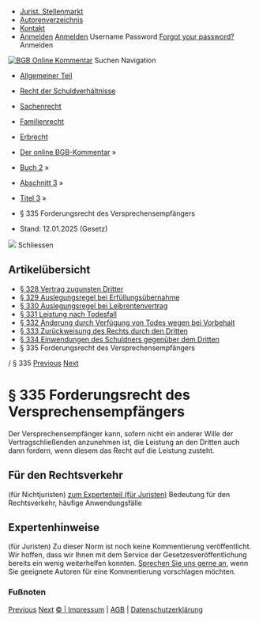   * [Jurist. Stellenmarkt](https://bgb.kommentar.de/Buch-2/Abschnitt-3/Titel-3/</job-board> "Jurist. Stellenmarkt")
  * [Autorenverzeichnis](https://bgb.kommentar.de/Buch-2/Abschnitt-3/Titel-3/</Autorenverzeichnis> "Autorenverzeichnis")
  * [Kontakt](https://bgb.kommentar.de/Buch-2/Abschnitt-3/Titel-3/</Kontakt>)
  * [Anmelden](https://bgb.kommentar.de/Buch-2/Abschnitt-3/Titel-3/<#login> "show login form") [Anmelden](https://bgb.kommentar.de/Buch-2/Abschnitt-3/Titel-3/<#> "hide login form") Username Password
[Forgot your password?](https://bgb.kommentar.de/Buch-2/Abschnitt-3/Titel-3/</user/forgotpassword>) Anmelden 


[![BGB Online Kommentar](https://bgb.kommentar.de/extension/bgb/design/bgb/images/logo.png)](https://bgb.kommentar.de/Buch-2/Abschnitt-3/Titel-3/</> "BGB Online Kommentar")
Suchen
Navigation
  * [Allgemeiner Teil](https://bgb.kommentar.de/Buch-2/Abschnitt-3/Titel-3/</Buch-1>)
  * [Recht der Schuldverhältnisse](https://bgb.kommentar.de/Buch-2/Abschnitt-3/Titel-3/</Buch-2>)
  * [Sachenrecht](https://bgb.kommentar.de/Buch-2/Abschnitt-3/Titel-3/</Buch-3>)
  * [Familienrecht](https://bgb.kommentar.de/Buch-2/Abschnitt-3/Titel-3/</Buch-4>)
  * [Erbrecht](https://bgb.kommentar.de/Buch-2/Abschnitt-3/Titel-3/</Buch-5>)


  * [Der online BGB-Kommentar](https://bgb.kommentar.de/Buch-2/Abschnitt-3/Titel-3/</>) »
  * [Buch 2](https://bgb.kommentar.de/Buch-2/Abschnitt-3/Titel-3/</Buch-2>) »
  * [Abschnitt 3](https://bgb.kommentar.de/Buch-2/Abschnitt-3/Titel-3/</Buch-2/Abschnitt-3>) »
  * [Titel 3](https://bgb.kommentar.de/Buch-2/Abschnitt-3/Titel-3/</Buch-2/Abschnitt-3/Titel-3>) »
  * § 335 Forderungsrecht des Versprechensempfängers 
  * Stand: 12.01.2025 (Gesetz) 


![](https://vg01.met.vgwort.de/na/1c9909529ead4f509072c06d9081a7d5)
Schliessen 
## Artikelübersicht
  * [ § 328 Vertrag zugunsten Dritter ](https://bgb.kommentar.de/Buch-2/Abschnitt-3/Titel-3/</Buch-2/Abschnitt-3/Titel-3/Vertrag-zugunsten-Dritter>)
  * [ § 329 Auslegungsregel bei Erfüllungsübernahme ](https://bgb.kommentar.de/Buch-2/Abschnitt-3/Titel-3/</Buch-2/Abschnitt-3/Titel-3/Auslegungsregel-bei-Erfuellungsuebernahme>)
  * [ § 330 Auslegungsregel bei Leibrentenvertrag ](https://bgb.kommentar.de/Buch-2/Abschnitt-3/Titel-3/</Buch-2/Abschnitt-3/Titel-3/Auslegungsregel-bei-Leibrentenvertrag>)
  * [ § 331 Leistung nach Todesfall ](https://bgb.kommentar.de/Buch-2/Abschnitt-3/Titel-3/</Buch-2/Abschnitt-3/Titel-3/Leistung-nach-Todesfall>)
  * [ § 332 Änderung durch Verfügung von Todes wegen bei Vorbehalt ](https://bgb.kommentar.de/Buch-2/Abschnitt-3/Titel-3/</Buch-2/Abschnitt-3/Titel-3/Aenderung-durch-Verfuegung-von-Todes-wegen-bei-Vorbehalt>)
  * [ § 333 Zurückweisung des Rechts durch den Dritten ](https://bgb.kommentar.de/Buch-2/Abschnitt-3/Titel-3/</Buch-2/Abschnitt-3/Titel-3/Zurueckweisung-des-Rechts-durch-den-Dritten>)
  * [ § 334 Einwendungen des Schuldners gegenüber dem Dritten ](https://bgb.kommentar.de/Buch-2/Abschnitt-3/Titel-3/</Buch-2/Abschnitt-3/Titel-3/Einwendungen-des-Schuldners-gegenueber-dem-Dritten>)
  * § 335 Forderungsrecht des Versprechensempfängers 


/ § 335 
[Previous](https://bgb.kommentar.de/Buch-2/Abschnitt-3/Titel-3/</Buch-2/Abschnitt-3/Titel-3/Einwendungen-des-Schuldners-gegenueber-dem-Dritten> "§ 334 Einwendungen des Schuldners gegenüber dem Dritten") [Next](https://bgb.kommentar.de/Buch-2/Abschnitt-3/Titel-3/</Buch-2/Abschnitt-3/Titel-4/Auslegung-der-Draufgabe> "§ 336 Auslegung der Draufgabe")
# § 335 Forderungsrecht des Versprechensempfängers
Der Versprechensempfänger kann, sofern nicht ein anderer Wille der Vertragschließenden anzunehmen ist, die Leistung an den Dritten auch dann fordern, wenn diesem das Recht auf die Leistung zusteht.
## Für den Rechtsverkehr 
(für Nichtjuristen)
[zum Expertenteil (für Juristen)](https://bgb.kommentar.de/Buch-2/Abschnitt-3/Titel-3/<#expertenhinweise>)
Bedeutung für den Rechtsverkehr, häufige Anwendungsfälle
## Expertenhinweise
(für Juristen)
Zu dieser Norm ist noch keine Kommentierung veröffentlicht. Wir hoffen, dass wir Ihnen mit dem Service der Gesetzesveröffentlichung bereits ein wenig weiterhelfen konnten. [Sprechen Sie uns gerne an](https://bgb.kommentar.de/Buch-2/Abschnitt-3/Titel-3/</Kontakt>), wenn Sie geeignete Autoren für eine Kommentierung vorschlagen möchten. 
### Fußnoten
[Previous](https://bgb.kommentar.de/Buch-2/Abschnitt-3/Titel-3/</Buch-2/Abschnitt-3/Titel-3/Einwendungen-des-Schuldners-gegenueber-dem-Dritten> "§ 334 Einwendungen des Schuldners gegenüber dem Dritten") [Next](https://bgb.kommentar.de/Buch-2/Abschnitt-3/Titel-3/</Buch-2/Abschnitt-3/Titel-4/Auslegung-der-Draufgabe> "§ 336 Auslegung der Draufgabe")
[© | Impressum](https://bgb.kommentar.de/Buch-2/Abschnitt-3/Titel-3/</Kontakt>) | [AGB](https://bgb.kommentar.de/Buch-2/Abschnitt-3/Titel-3/</AGB>) | [Datenschutzerklärung](https://bgb.kommentar.de/Buch-2/Abschnitt-3/Titel-3/</Datenschutzerklaerung-fuer-Leser>)
